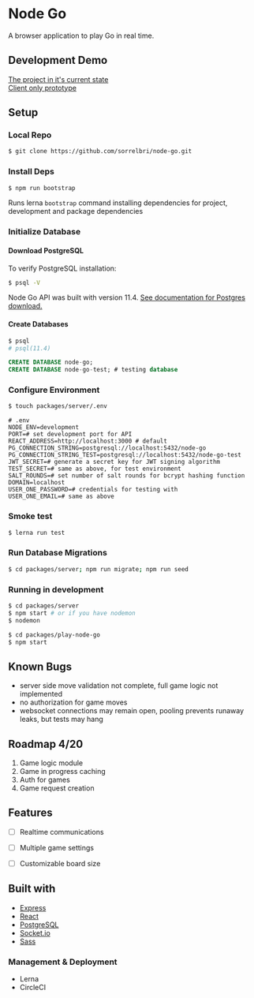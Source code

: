 # Node Go
A browser application to play Go in real time.

## Development Demo
[The project in it's current state](https://play-node-go.herokuapp.com/)  
[Client only prototype](https://sorrelbri.github.io/browser-go-proto/)

## Setup
### Local Repo
```sh
$ git clone https://github.com/sorrelbri/node-go.git
```

### Install Deps
```sh
$ npm run bootstrap
```  
Runs lerna `bootstrap` command installing dependencies for project, development and package dependencies

### Initialize Database
#### Download PostgreSQL 
To verify PostgreSQL installation:  
```sh
$ psql -V
```
Node Go API was built with version 11.4.
[See documentation for Postgres download.](https://www.postgresql.org/download/)

#### Create Databases
```sh
$ psql
# psql(11.4)
```
```sql
CREATE DATABASE node-go;
CREATE DATABASE node-go-test; # testing database
```

### Configure Environment
```sh
$ touch packages/server/.env
```

```
# .env
NODE_ENV=development
PORT=# set development port for API
REACT_ADDRESS=http://localhost:3000 # default
PG_CONNECTION_STRING=postgresql://localhost:5432/node-go
PG_CONNECTION_STRING_TEST=postgresql://localhost:5432/node-go-test
JWT_SECRET=# generate a secret key for JWT signing algorithm
TEST_SECRET=# same as above, for test environment
SALT_ROUNDS=# set number of salt rounds for bcrypt hashing function
DOMAIN=localhost
USER_ONE_PASSWORD=# credentials for testing with 
USER_ONE_EMAIL=# same as above
```

### Smoke test
```sh
$ lerna run test
```

### Run Database Migrations
```sh
$ cd packages/server; npm run migrate; npm run seed
```

### Running in development
```sh
$ cd packages/server
$ npm start # or if you have nodemon
$ nodemon
```
```sh
$ cd packages/play-node-go
$ npm start
```

## Known Bugs
- server side move validation not complete, full game logic not implemented
- no authorization for game moves
- websocket connections may remain open, pooling prevents runaway leaks, but tests may hang

## Roadmap 4/20
1. Game logic module
2. Game in progress caching
3. Auth for games
4. Game request creation

## Features
- [ ] Realtime communications
- [ ] Multiple game settings
- [ ] Customizable board size


## Built with
- [Express](https://expressjs.com)
- [React](https://reactjs.org)
- [PostgreSQL](https://postgresql.org)
- [Socket.io](https://socket.io)
- [Sass](https://sass-lang.com)
### Management & Deployment
- Lerna
- CircleCI